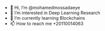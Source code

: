 - 👋 Hi, I’m @mohamedmossadaeye
- 👀 I’m interested in Deep Learning Research
- 🌱 I’m currently learning Blockchains
- 📫 How to reach me +20110014063

<!---
mohamedmossadaeye/mohamedmossadaeye is a ✨ special ✨ repository because its `README.md` (this file) appears on your GitHub profile.
You can click the Preview link to take a look at your changes.
--->
